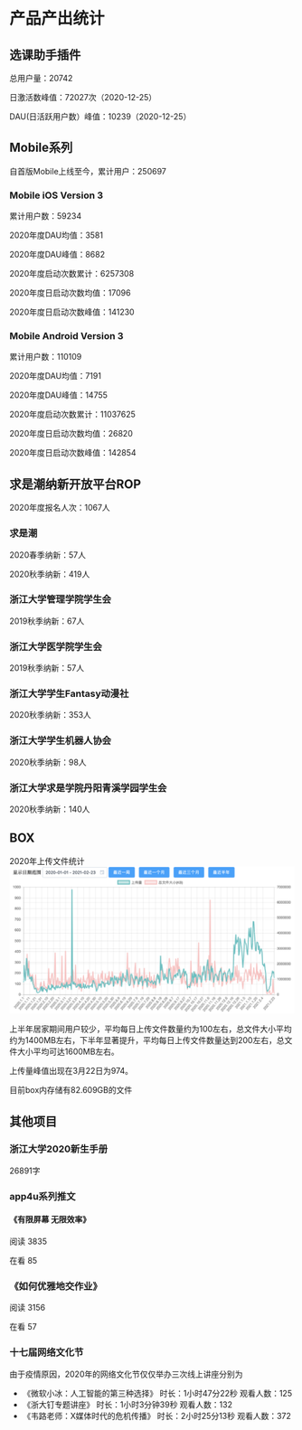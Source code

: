 # 产品产出统计

## 选课助手插件

总用户量：20742

日激活数峰值：72027次（2020-12-25）

DAU(日活跃用户数）峰值：10239（2020-12-25）



## Mobile系列

自首版Mobile上线至今，累计用户：250697



### Mobile iOS Version 3

累计用户数：59234

2020年度DAU均值：3581

2020年度DAU峰值：8682

2020年度启动次数累计：6257308

2020年度日启动次数均值：17096

2020年度日启动次数峰值：141230



### Mobile Android Version 3

累计用户数：110109

2020年度DAU均值：7191

2020年度DAU峰值：14755

2020年度启动次数累计：11037625

2020年度日启动次数均值：26820

2020年度日启动次数峰值：142854



## 求是潮纳新开放平台ROP

2020年度报名人次：1067人



### 求是潮

2020春季纳新：57人

2020秋季纳新：419人



### 浙江大学管理学院学生会

2019秋季纳新：67人



### 浙江大学医学院学生会

2019秋季纳新：57人



### 浙江大学学生Fantasy动漫社

2020秋季纳新：353人



### 浙江大学学生机器人协会

2020秋季纳新：98人



### 浙江大学求是学院丹阳青溪学园学生会

2020秋季纳新：140人



## BOX

2020年上传文件统计![微信图2020BOX上传文件统计](微信图2020BOX上传文件统计.png)

上半年居家期间用户较少，平均每日上传文件数量约为100左右，总文件大小平均约为1400MB左右，下半年显著提升，平均每日上传文件数量达到200左右，总文件大小平均可达1600MB左右。

上传量峰值出现在3月22日为974。

目前box内存储有82.609GB的文件



## 其他项目

### 浙江大学2020新生手册

26891字



### app4u系列推文

#### 《有限屏幕 无限效率》

阅读 3835

在看 85



### 《如何优雅地交作业》

阅读 3156

在看 57



### 十七届网络文化节

由于疫情原因，2020年的网络文化节仅仅举办三次线上讲座分别为

+ 《微软小冰：人工智能的第三种选择》 时长：1小时47分22秒 观看人数：125
+ 《浙大钉专题讲座》  时长：1小时3分钟39秒 观看人数：132
+ 《韦路老师：X媒体时代的危机传播》  时长：2小时25分13秒 观看人数：372



